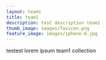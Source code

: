```yaml
---
layout: teams
title: team1
description: test description team1
thumb_image: images/favicon.png
feature_image: images/iphone-6.jpg
---
```

testest lorem ipsum team1 collection
